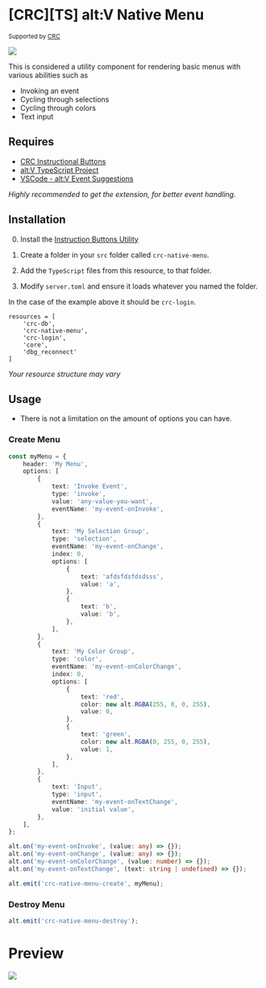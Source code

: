 # [CRC][TS] alt:V Native Menu

<sup>Supported by <a href="https://github.com/orgs/altv-crc/">CRC</a></sup>

![](https://i.imgur.com/guESOaO.png)

This is considered a utility component for rendering basic menus with various abilities such as

* Invoking an event
* Cycling through selections
* Cycling through colors
* Text input

## Requires

- [CRC Instructional Buttons](https://github.com/altv-crc/crc-instructional-buttons)
- [alt:V TypeScript Project](https://github.com/Stuyk/altv-typescript)
- [VSCode - alt:V Event Suggestions](https://marketplace.visualstudio.com/items?itemName=stuyk.altv-event-suggestions)

_Highly recommended to get the extension, for better event handling._

## Installation

0. Install the [Instruction Buttons Utility](https://github.com/altv-crc/crc-instructional-buttons)

1. Create a folder in your `src` folder called `crc-native-menu`.

2. Add the `TypeScript` files from this resource, to that folder.

3. Modify `server.toml` and ensure it loads whatever you named the folder.

In the case of the example above it should be `crc-login`.

```
resources = [ 
    'crc-db',
    'crc-native-menu',
    'crc-login',
    'core',
    'dbg_reconnect'
]
```

_Your resource structure may vary_

## Usage

* There is not a limitation on the amount of options you can have.

### Create Menu

```ts
const myMenu = {
    header: 'My Menu',
    options: [
        {
            text: 'Invoke Event',
            type: 'invoke',
            value: 'any-value-you-want',
            eventName: 'my-event-onInvoke',
        },
        {
            text: 'My Selection Group',
            type: 'selection',
            eventName: 'my-event-onChange',
            index: 0,
            options: [
                {
                    text: 'afdsfdsfdsdsss',
                    value: 'a',
                },
                {
                    text: 'b',
                    value: 'b',
                },
            ],
        },
        {
            text: 'My Color Group',
            type: 'color',
            eventName: 'my-event-onColorChange',
            index: 0,
            options: [
                {
                    text: 'red',
                    color: new alt.RGBA(255, 0, 0, 255),
                    value: 0,
                },
                {
                    text: 'green',
                    color: new alt.RGBA(0, 255, 0, 255),
                    value: 1,
                },
            ],
        },
        {
            text: 'Input',
            type: 'input',
            eventName: 'my-event-onTextChange',
            value: 'initial value',
        },
    ],
};

alt.on('my-event-onInvoke', (value: any) => {});
alt.on('my-event-onChange', (value: any) => {});
alt.on('my-event-onColorChange', (value: number) => {});
alt.on('my-event-onTextChange', (text: string | undefined) => {});

alt.emit('crc-native-menu-create', myMenu);
```

### Destroy Menu

```ts
alt.emit('crc-native-menu-destroy');
```

# Preview

![](https://i.imgur.com/EQ30tXS.png)
